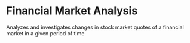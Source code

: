 # Financial Market Analysis
Analyzes and investigates changes in stock market
quotes of a financial market in a given period of time
